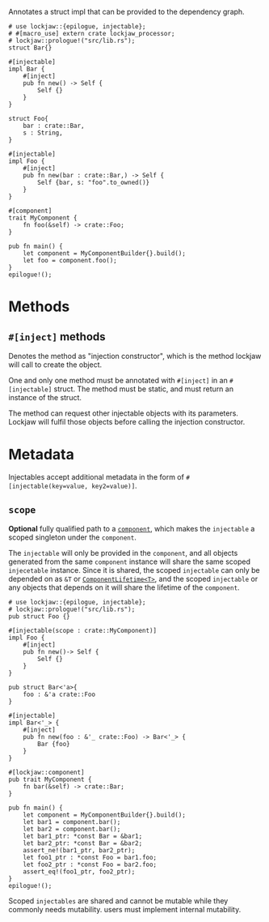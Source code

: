 Annotates a struct impl that can be provided to the dependency graph.

```
# use lockjaw::{epilogue, injectable};
# #[macro_use] extern crate lockjaw_processor;
# lockjaw::prologue!("src/lib.rs");
struct Bar{}

#[injectable]
impl Bar {
    #[inject]
    pub fn new() -> Self {
        Self {}
    }
}

struct Foo{
    bar : crate::Bar,
    s : String,
}

#[injectable]
impl Foo {
    #[inject]
    pub fn new(bar : crate::Bar,) -> Self {
        Self {bar, s: "foo".to_owned()}
    }
}

#[component]
trait MyComponent {
    fn foo(&self) -> crate::Foo;
}

pub fn main() {
    let component = MyComponentBuilder{}.build();
    let foo = component.foo();
}
epilogue!();
```

# Methods

## `#[inject]` methods
Denotes the method as "injection constructor", which is the method lockjaw will call to create
the object.

One and only one method must be annotated with `#[inject]` in an `#[injectable]` struct. The
method must be static, and must return an instance of the struct.

The method can request other injectable objects with its parameters. Lockjaw will fulfil those
objects before calling the injection constructor.

# Metadata

Injectables accept additional metadata in the form of
`#[injectable(key=value, key2=value)]`.

## `scope`

**Optional** fully qualified path to a [`component`](component), which makes the `injectable` a
scoped singleton under the `component`.

The `injectable` will only be provided in the `component`, and all objects generated from the
same `component` instance will share the same scoped `injecetable` instance. Since it is shared,
the scoped `injectable` can only be depended on as  `&T` or [`ComponentLifetime<T>`](ComponentLifetime), and
the scoped `injectable` or any objects that depends on it will share the lifetime of the
`component`.

```
# use lockjaw::{epilogue, injectable};
# lockjaw::prologue!("src/lib.rs");
pub struct Foo {}

#[injectable(scope : crate::MyComponent)]
impl Foo {
    #[inject]
    pub fn new()-> Self {
        Self {}
    }
}

pub struct Bar<'a>{
    foo : &'a crate::Foo
}

#[injectable]
impl Bar<'_> {
    #[inject]
    pub fn new(foo : &'_ crate::Foo) -> Bar<'_> {
        Bar {foo}
    }
}

#[lockjaw::component]
pub trait MyComponent {
    fn bar(&self) -> crate::Bar;
}

pub fn main() {
    let component = MyComponentBuilder{}.build();
    let bar1 = component.bar();
    let bar2 = component.bar();
    let bar1_ptr: *const Bar = &bar1;
    let bar2_ptr: *const Bar = &bar2;
    assert_ne!(bar1_ptr, bar2_ptr);
    let foo1_ptr : *const Foo = bar1.foo;
    let foo2_ptr : *const Foo = bar2.foo;
    assert_eq!(foo1_ptr, foo2_ptr);
}
epilogue!();
```

Scoped `injectables` are shared and cannot be mutable while they commonly needs mutability.
users must implement internal mutability.